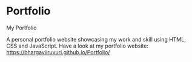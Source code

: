 # Portfolio
My Portfolio

A personal portfolio website showcasing my work and skill using HTML, CSS and JavaScript.
Have a look at my portfolio website: https://bhargaviiruvuri.github.io/Portfolio/
